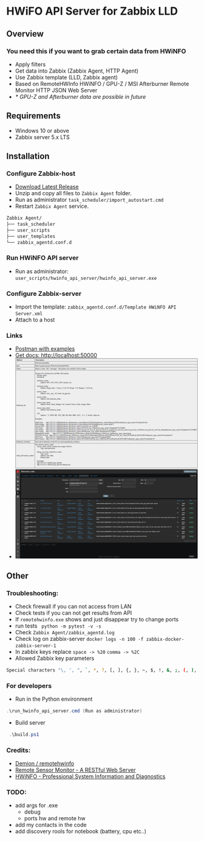 # HWiFO API Server for Zabbix LLD

## Overview

### You need this if you want to grab certain data from HWiNFO

- Apply filters
- Get data into Zabbix (Zabbix Agent, HTTP Agent)
- Use Zabbix template (LLD, Zabbix agent)
- Based on RemoteHWInfo HWiNFO / GPU-Z / MSI Afterburner Remote Monitor HTTP JSON Web Server
- _* GPU-Z and Afterburner data are possible in future_

## Requirements

- Windows 10 or above
- Zabbix server 5.x LTS

## Installation

### Configure Zabbix-host

- [Download Latest Release](https://github.com/anklav24/remotehwinfo-zabbix-integration/releases/latest/download/hwinfo_api_server.zip)
- Unzip and copy all files to `Zabbix Agent` folder.
- Run as administrator `task_scheduler/import_autostart.cmd`
- Restart `Zabbix Agent` service.

```
Zabbix Agent/
├── task_scheduler
├── user_scripts
├── user_templates
└── zabbix_agentd.conf.d
```

### Run HWiNFO API server

- Run as administrator: `user_scripts/hwinfo_api_server/hwinfo_api_server.exe`

### Configure Zabbix-server

- Import the template: `zabbix_agentd.conf.d/Template HWiNFO API Server.xml`
- Attach to a host

### Links

- [Postman with examples](https://www.postman.com/martian-trinity-608894/workspace/postman-examples-public/request/14292201-2ee88739-c654-47c0-99f3-e738500304a8)
- [Get docs: http://localhost:50000](http://localhost:50000)
  ![](docs/docs.png)
- ![](docs/zabbix_discovery.png)

## Other

### Troubleshooting:

- Check firewall if you can not access from LAN
- Check tests if you can not get results from API
- If `remotehwinfo.exe` shows and just disappear try to change ports
- run tests ` python -m pytest -v -s`
- Check `Zabbix Agent/zabbix_agentd.log`
- Check log on zabbix-server `docker logs -n 100 -f zabbix-docker-zabbix-server-1`
- In zabbix keys replace `space -> %20` `comma -> %2C`
- Allowed Zabbix key parameters

```bash
Special characters "\, ', ", `, *, ?, [, ], {, }, ~, $, !, &, ;, (, ), <, >, |, #, @, 0x0a" are not allowed in the parameters.
```

### For developers

- Run in the Python environment

```powershell or cmd
.\run_hwinfo_api_server.cmd (Run as administrator)
```

- Build server

```powershell or cmd
 .\build.ps1
```

### Credits:

- [Demion / remotehwinfo](https://github.com/Demion/remotehwinfo)
- [Remote Sensor Monitor - A RESTful Web Server](https://www.hwinfo.com/forum/threads/introducing-remote-sensor-monitor-a-restful-web-server.1025/)
- [HWiNFO - Professional System Information and Diagnostics](https://www.hwinfo.com/)

### TODO:

- add args for .exe
    - debug
    - ports hw and remote hw
- add my contacts in the code
- add discovery rools for notebook (battery, cpu etc..)

